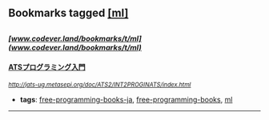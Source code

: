 ## Bookmarks tagged [[ml]](https://www.codever.land/search?q=[ml])

_<sup><sup>[www.codever.land/bookmarks/t/ml](www.codever.land/bookmarks/t/ml)</sup></sup>_
---
#### [ATSプログラミング入門](http://jats-ug.metasepi.org/doc/ATS2/INT2PROGINATS/index.html)
_<sup>http://jats-ug.metasepi.org/doc/ATS2/INT2PROGINATS/index.html</sup>_

* **tags**: [free-programming-books-ja](../tagged/free-programming-books-ja.md), [free-programming-books](../tagged/free-programming-books.md), [ml](../tagged/ml.md)
---
